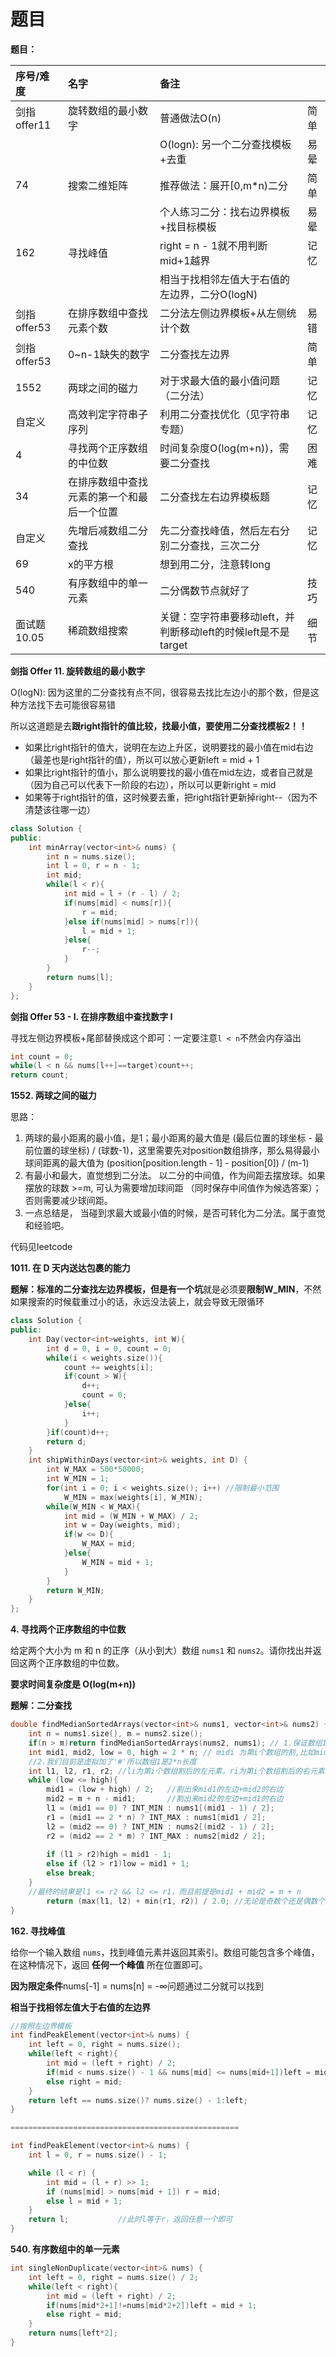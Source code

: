 # 题目

**题目：**

| 序号/难度 | 名字 | 备注 |  |
| :--- | :--- | :--- | :--- |
| 剑指offer11 | 旋转数组的最小数字 | 普通做法O\(n\) | 简单 |
|  |  | O\(logn\): 另一个二分查找模板+去重 | 易晕 |
| 74 | 搜索二维矩阵 | 推荐做法：展开\[0,m\*n\)二分 | 简单 |
|  |  | 个人练习二分：找右边界模板+找目标模板 | 易晕 |
| 162 | 寻找峰值 | right = n - 1就不用判断mid+1越界 | 记忆 |
|  |  | 相当于找相邻左值大于右值的左边界，二分O\(logN\) |  |
| 剑指offer53 | 在排序数组中查找元素个数 | 二分法左侧边界模板+从左侧统计个数 | 易错 |
| 剑指offer53 | 0~n-1缺失的数字 | 二分查找左边界 | 简单 |
| 1552 | 两球之间的磁力 | 对于求最大值的最小值问题（二分法） | 记忆 |
| 自定义 | 高效判定字符串子序列 | 利用二分查找优化（见字符串专题） | 记忆 |
| 4 | 寻找两个正序数组的中位数 | 时间复杂度O\(log\(m+n\)\)，需要二分查找 | 困难 |
| 34 | 在排序数组中查找元素的第一个和最后一个位置 | 二分查找左右边界模板题 | 记忆 |
| 自定义 | 先增后减数组二分查找 | 先二分查找峰值，然后左右分别二分查找，三次二分 | 记忆 |
| 69 | x的平方根 | 想到用二分，注意转long |  |
| 540 | 有序数组中的单一元素 | 二分偶数节点就好了 | 技巧 |
| 面试题10.05 | 稀疏数组搜索 | 关键：空字符串要移动left，并判断移动left的时候left是不是target | 细节 |

**剑指 Offer 11. 旋转数组的最小数字**

O\(logN\): 因为这里的二分查找有点不同，很容易去找比左边小的那个数，但是这种方法找下去可能很容易错

所以这道题是去**跟right指针的值比较，找最小值，要使用二分查找模板2！！**

* 如果比right指针的值大，说明在左边上升区，说明要找的最小值在mid右边（最差也是right指针的值），所以可以放心更新left = mid + 1
* 如果比right指针的值小，那么说明要找的最小值在mid左边，或者自己就是（因为自己可以代表下一阶段的右边），所以可以更新right = mid
* 如果等于right指针的值，这时候要去重，把right指针更新掉right--（因为不清楚该往哪一边）

```cpp
class Solution {
public:
    int minArray(vector<int>& nums) {
        int n = nums.size();
        int l = 0, r = n - 1;
        int mid;
        while(l < r){
            int mid = l + (r - l) / 2;
            if(nums[mid] < nums[r]){
                r = mid;
            }else if(nums[mid] > nums[r]){
                l = mid + 1;
            }else{
                r--;
            }
        }
        return nums[l];
    }
};
```

**剑指 Offer 53 - I. 在排序数组中查找数字 I**

寻找左侧边界模板+尾部替换成这个即可：一定要注意`l < n`不然会内存溢出

```cpp
int count = 0;
while(l < n && nums[l++]==target)count++; 
return count;
```

**1552. 两球之间的磁力**

思路：

1. 两球的最小距离的最小值，是1；最小距离的最大值是 \(最后位置的球坐标 - 最前位置的球坐标\) / \(球数-1\)，这里需要先对position数组排序，那么易得最小球间距离的最大值为 \(position\[position.length - 1\] - position\[0\]\) / \(m-1\) 
2.  有最小和最大，直觉想到二分法。 以二分的中间值，作为间距去摆放球。如果摆放的球数 &gt;=m, 可认为需要增加球间距 （同时保存中间值作为候选答案）； 否则需要减少球间距。 
3. 一点总结是， 当碰到求最大或最小值的时候，是否可转化为二分法。属于直觉和经验吧。

代码见leetcode

**1011. 在 D 天内送达包裹的能力**

**题解：**标准的二分查找左边界模板，但是有一个**坑**就是必须要**限制W\_MIN**，不然如果搜索的时候载重过小的话，永远没法装上，就会导致无限循环

```cpp
class Solution {
public:
    int Day(vector<int>weights, int W){
        int d = 0, i = 0, count = 0;
        while(i < weights.size()){
            count += weights[i];
            if(count > W){
                d++;
                count = 0;
            }else{
                i++;
            }
        }if(count)d++;
        return d;
    }
    int shipWithinDays(vector<int>& weights, int D) {
        int W_MAX = 500*50000;
        int W_MIN = 1;
        for(int i = 0; i < weights.size(); i++) //限制最小范围
            W_MIN = max(weights[i], W_MIN);
        while(W_MIN < W_MAX){
            int mid = (W_MIN + W_MAX) / 2;
            int w = Day(weights, mid);
            if(w <= D){
                W_MAX = mid;
            }else{
                W_MIN = mid + 1;
            }
        }
        return W_MIN;
    }
};
```

**4. 寻找两个正序数组的中位数**

给定两个大小为 m 和 n 的正序（从小到大）数组 `nums1` 和 `nums2`。请你找出并返回这两个正序数组的中位数。

**要求时间复杂度是 O\(log\(m+n\)\)**

**题解：二分查找**

```cpp
double findMedianSortedArrays(vector<int>& nums1, vector<int>& nums2) {
    int n = nums1.size(), m = nums2.size();
    if(n > m)return findMedianSortedArrays(nums2, nums1); // 1.保证数组1一定最短
    int mid1, mid2, low = 0, high = 2 * n; // midi 为第i个数组的割,比如mid1=2时表示第1个数组只有2个元素
    //2.我们目前是虚拟加了'#'所以数组1是2*n长度
    int l1, l2, r1, r2; //li为第i个数组割后的左元素。ri为第i个数组割后的右元素。
    while (low <= high){
        mid1 = (low + high) / 2;   //割出来mid1的左边+mid2的右边
        mid2 = m + n - mid1;       //割出来mid2的左边+mid1的右边
        l1 = (mid1 == 0) ? INT_MIN : nums1[(mid1 - 1) / 2];
        r1 = (mid1 == 2 * n) ? INT_MAX : nums1[mid1 / 2];
        l2 = (mid2 == 0) ? INT_MIN : nums2[(mid2 - 1) / 2];
        r2 = (mid2 == 2 * m) ? INT_MAX : nums2[mid2 / 2];
        
        if (l1 > r2)high = mid1 - 1;
        else if (l2 > r1)low = mid1 + 1;
        else break;
    }
    //最终的结果是l1 <= r2 && l2 <= r1，而且前提是mid1 + mid2 = m + n
		return (max(l1, l2) + min(r1, r2)) / 2.0; //无论是奇数个还是偶数个都满足题意
}
```

**162. 寻找峰值**

 给你一个输入数组 `nums`，找到峰值元素并返回其索引。数组可能包含多个峰值，在这种情况下，返回 **任何一个峰值** 所在位置即可。

**因为限定条件**nums\[-1\] = nums\[n\] = -∞问题通过二分就可以找到

**相当于找相邻左值大于右值的左边界**

```cpp
//按照左边界模板
int findPeakElement(vector<int>& nums) {
    int left = 0, right = nums.size();
    while(left < right){
        int mid = (left + right) / 2;
        if(mid < nums.size() - 1 && nums[mid] <= nums[mid+1])left = mid + 1;
        else right = mid;
    }
    return left == nums.size()? nums.size() - 1:left;
}

===================================================

int findPeakElement(vector<int>& nums) {
    int l = 0, r = nums.size() - 1;

    while (l < r) {
        int mid = (l + r) >> 1;
        if (nums[mid] > nums[mid + 1]) r = mid;
        else l = mid + 1;
    }
    return l;           //此时l等于r，返回任意一个即可
}
```

**540. 有序数组中的单一元素**

```cpp
int singleNonDuplicate(vector<int>& nums) {
    int left = 0, right = nums.size() / 2;
    while(left < right){
        int mid = (left + right) / 2;
        if(nums[mid*2+1]!=nums[mid*2+2])left = mid + 1;
        else right = mid;
    }
    return nums[left*2];
}
```

